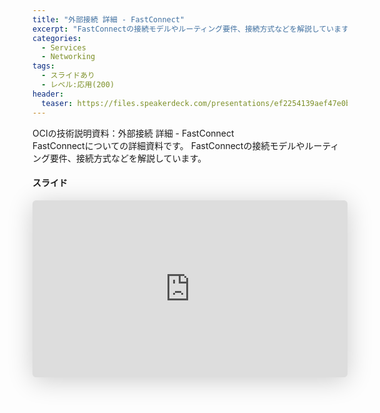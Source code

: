 ```yaml
---
title: "外部接続 詳細 - FastConnect"
excerpt: "FastConnectの接続モデルやルーティング要件、接続方式などを解説しています。"
categories:
  - Services
  - Networking
tags:
  - スライドあり
  - レベル:応用(200)
header:
  teaser: https://files.speakerdeck.com/presentations/ef2254139aef47e0b48a38222edfb203/slide_0.jpg
---
```


OCIの技術説明資料：外部接続 詳細 - FastConnect<br>
FastConnectについての詳細資料です。
FastConnectの接続モデルやルーティング要件、接続方式などを解説しています。

#### スライド
<div style="max-width:768px">
<!-- Speakerdeckから Embeded リンク (iFrame) を取得して貼り付け (ここから) -->

<iframe class="speakerdeck-iframe" frameborder="0" src="https://speakerdeck.com/player/ef2254139aef47e0b48a38222edfb203" title="OCI技術資料 : 外部接続 FastConnect 詳細" allowfullscreen="true" style="border: 0px; background: padding-box padding-box rgba(0, 0, 0, 0.1); margin: 0px; padding: 0px; border-radius: 6px; box-shadow: rgba(0, 0, 0, 0.2) 0px 5px 40px; width: 100%; height: auto; aspect-ratio: 560 / 315;" data-ratio="1.7777777777777777"></iframe>

<!-- Speakerdeckから Embeded リンク (iFrame) を取得して貼り付け (ここまで) -->

<!-- #### セミナー動画 -->

<!-- Oracle Vide Hub から Embed リンクを取得して貼り付け (ここから) リンク取得時には Player Size を 768x432 に、Responsive Sizing を有効にして取得してください -->

<!-- Oracle Vide Hub から Embed リンクを取得して貼り付け (ここまで) -->
